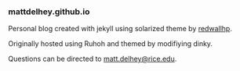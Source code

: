 ### mattdelhey.github.io
Personal blog created with jekyll using solarized theme by [redwallhp](github.com/redwallhp).

Originally hosted using Ruhoh and themed by modifiying dinky.

Questions can be directed to [matt.delhey@rice.edu](matt.delhey@rice.edu).
